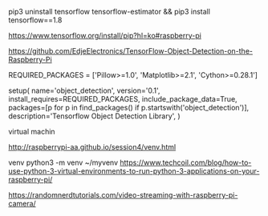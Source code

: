 pip3 uninstall tensorflow tensorflow-estimator && pip3 install tensorflow==1.8


https://www.tensorflow.org/install/pip?hl=ko#raspberry-pi

https://github.com/EdjeElectronics/TensorFlow-Object-Detection-on-the-Raspberry-Pi


REQUIRED_PACKAGES = ['Pillow>=1.0', 'Matplotlib>=2.1', 'Cython>=0.28.1']

setup(
    name='object_detection',
    version='0.1',
    install_requires=REQUIRED_PACKAGES,
    include_package_data=True,
    packages=[p for p in find_packages() if p.startswith('object_detection')],
    description='Tensorflow Object Detection Library',
)


virtual machin

http://raspberrypi-aa.github.io/session4/venv.html


venv 
python3 -m venv ~/myvenv
https://www.techcoil.com/blog/how-to-use-python-3-virtual-environments-to-run-python-3-applications-on-your-raspberry-pi/



https://randomnerdtutorials.com/video-streaming-with-raspberry-pi-camera/
